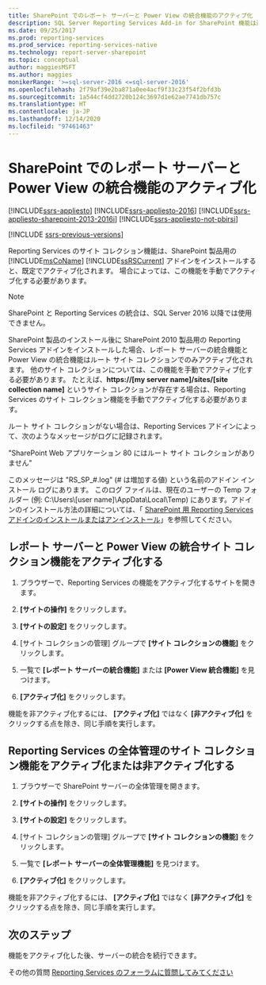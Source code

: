 ```yaml
---
title: SharePoint でのレポート サーバーと Power View の統合機能のアクティブ化 | Microsoft Docs
description: SQL Server Reporting Services Add-in for SharePoint 機能は通常、自動的にアクティブ化されます。 以下の手順は、手動でアクティブ化する必要がある場合にのみ使用します。
ms.date: 09/25/2017
ms.prod: reporting-services
ms.prod_service: reporting-services-native
ms.technology: report-server-sharepoint
ms.topic: conceptual
author: maggiesMSFT
ms.author: maggies
monikerRange: '>=sql-server-2016 <=sql-server-2016'
ms.openlocfilehash: 2f79af39e2ba871a0ee4acf9f33c23f54f2bfd3b
ms.sourcegitcommit: 1a544cf4dd2720b124c3697d1e62ae7741db757c
ms.translationtype: HT
ms.contentlocale: ja-JP
ms.lasthandoff: 12/14/2020
ms.locfileid: "97461463"
---
```

# <a name="activate-the-report-server-and-power-view-integration-features-in-sharepoint"></a>SharePoint でのレポート サーバーと Power View の統合機能のアクティブ化

[!INCLUDE[ssrs-appliesto](../../includes/ssrs-appliesto.md)] [!INCLUDE[ssrs-appliesto-2016](../../includes/ssrs-appliesto-2016.md)] [!INCLUDE[ssrs-appliesto-sharepoint-2013-2016i](../../includes/ssrs-appliesto-sharepoint-2013-2016.md)] [!INCLUDE[ssrs-appliesto-not-pbirsi](../../includes/ssrs-appliesto-not-pbirs.md)]

[!INCLUDE [ssrs-previous-versions](../../includes/ssrs-previous-versions.md)]

  Reporting Services のサイト コレクション機能は、SharePoint 製品用の [!INCLUDE[msCoName](../../includes/msconame-md.md)] [!INCLUDE[ssRSCurrent](../../includes/ssrscurrent-md.md)] アドインをインストールすると、既定でアクティブ化されます。 場合によっては、この機能を手動でアクティブ化する必要があります。  

> [!NOTE]
> SharePoint と Reporting Services の統合は、SQL Server 2016 以降では使用できません。

 SharePoint 製品のインストール後に SharePoint 2010 製品用の Reporting Services アドインをインストールした場合、レポート サーバーの統合機能と Power View の統合機能はルート サイト コレクションでのみアクティブ化されます。 他のサイト コレクションについては、この機能を手動でアクティブ化する必要があります。 たとえば、**https://[my server name]/sites/[site collection name]** というサイト コレクションが存在する場合は、Reporting Services のサイト コレクション機能を手動でアクティブ化する必要があります。  
  
 ルート サイト コレクションがない場合は、Reporting Services アドインによって、次のようなメッセージがログに記録されます。  
  
 "SharePoint Web アプリケーション 80 にはルート サイト コレクションがありません"  
  
 このメッセージは "RS_SP_#.log" (# は増加する値) という名前のアドイン インストール ログにあります。 このログ ファイルは、現在のユーザーの Temp フォルダー (例: C:\Users\\[user name]\AppData\Local\Temp) にあります。アドインのインストール方法の詳細については、「 [SharePoint 用 Reporting Services アドインのインストールまたはアンインストール](../../reporting-services/install-windows/install-or-uninstall-the-reporting-services-add-in-for-sharepoint.md)」を参照してください。  

## <a name="activate-the-report-server-and-power-view-integration-site-collection-features"></a>レポート サーバーと Power View の統合サイト コレクション機能をアクティブ化する
  
1.  ブラウザーで、Reporting Services の機能をアクティブ化するサイトを開きます。  
  
2.  **[サイトの操作]** をクリックします。  
  
3.  **[サイトの設定]** をクリックします。  
  
4.  [サイト コレクションの管理] グループで **[サイト コレクションの機能]** をクリックします。  
  
5.  一覧で **[レポート サーバーの統合機能]** または **[Power View 統合機能]** を見つけます。  
  
6.  **[アクティブ化]** をクリックします。  
  
 機能を非アクティブ化するには、 **[アクティブ化]** ではなく **[非アクティブ化]** をクリックする点を除き、同じ手順を実行します。  
  
## <a name="activate-or-deactivate-reporting-services-central-administration-site-collection-feature"></a>Reporting Services の全体管理のサイト コレクション機能をアクティブ化または非アクティブ化する
  
1.  ブラウザーで SharePoint サーバーの全体管理を開きます。  
  
2.  **[サイトの操作]** をクリックします。  
  
3.  **[サイトの設定]** をクリックします。  
  
4.  [サイト コレクションの管理] グループで **[サイト コレクションの機能]** をクリックします。  
  
5.  一覧で **[レポート サーバーの全体管理機能]** を見つけます。  
  
6.  **[アクティブ化]** をクリックします。  
  
 機能を非アクティブ化するには、 **[アクティブ化]** ではなく **[非アクティブ化]** をクリックする点を除き、同じ手順を実行します。  
  
## <a name="next-steps"></a>次のステップ

機能をアクティブ化した後、サーバーの統合を続行できます。

その他の質問 [Reporting Services のフォーラムに質問してみてください](https://go.microsoft.com/fwlink/?LinkId=620231)
